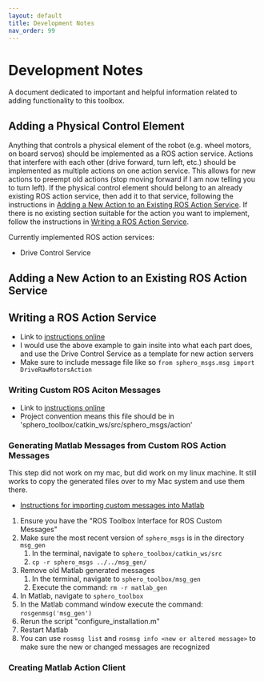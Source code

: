 ```yaml
---
layout: default
title: Development Notes
nav_order: 99
---
```


# Development Notes
A document dedicated to important and helpful information related to adding functionality to this toolbox.

## Adding a Physical Control Element
Anything that controls a physical element of the robot (e.g. wheel motors, on board servos) should be implemented as a ROS action service. Actions that interfere with each other (drive forward, turn left, etc.) should be implemented as multiple actions on one action service. This allows for new actions to preempt old actions (stop moving forward if I am now telling you to turn left). If the physical control element should belong to an already existing ROS action service, then add it to that service, following the instructions in [Adding a New Action to an Existing ROS Action Service](#Adding-a-New-Action-to-an-Existing-ROS-Action-Service). If there is no existing section suitable for the action you want to implement, follow the instructions in [Writing a ROS Action Service](#Writing-a-ROS-Action-Service).

Currently implemented ROS action services:
* Drive Control Service

## Adding a New Action to an Existing ROS Action Service

## Writing a ROS Action Service
* Link to [instructions online](http://wiki.ros.org/actionlib_tutorials/Tutorials/Writing%20a%20Simple%20Action%20Server%20using%20the%20Execute%20Callback%20%28Python%29)
* I would use the above example to gain insite into what each part does, and use the Drive Control Service as a template for new action servers
* Make sure to include message file like so `from sphero_msgs.msg import DriveRawMotorsAction`

### Writing Custom ROS Aciton Messages
* Link to [instructions online](https://roboticsbackend.com/ros-create-custom-action/)
* Project convention means this file should be in 'sphero_toolbox/catkin_ws/src/sphero_msgs/action'

### Generating Matlab Messages from Custom ROS Action Messages 
This step did not work on my mac, but did work on my linux machine. It still works to copy the generated files over to my Mac system and use them there. 
* [Instructions for importing custom messages into Matlab](https://www.mathworks.com/help/ros/ug/ros-custom-message-support.html)
1. Ensure you have the "ROS Toolbox Interface for ROS Custom Messages"
2. Make sure the most recent version of `sphero_msgs` is in the directory `msg_gen`
    1. In the terminal, navigate to `sphero_toolbox/catkin_ws/src`
    2. `cp -r sphero_msgs ../../msg_gen/`
3. Remove old Matlab generated messages
    1. In the terminal, navigate to `sphero_toolbox/msg_gen`
    2. Execute the command: `rm -r matlab_gen`
3. In Matlab, navigate to `sphero_toolbox`
4. In the Matlab command window execute the command: `rosgenmsg('msg_gen')`
5. Rerun the script "configure_installation.m"
6. Restart Matlab
7. You can use `rosmsg list` and `rosmsg info <new or altered message>` to make sure the new or changed messages are recognized

### Creating Matlab Action Client
